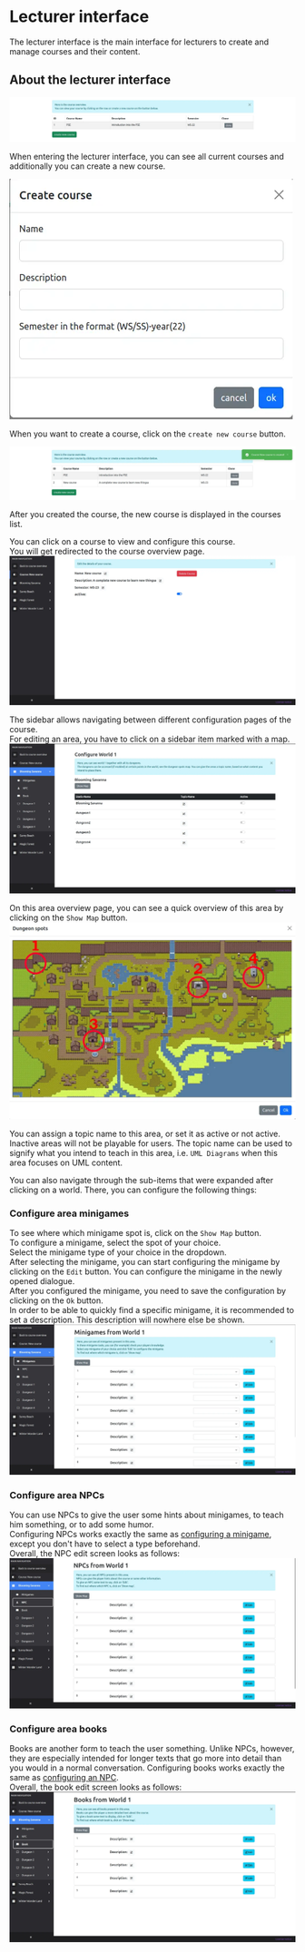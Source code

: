 # Lecturer interface

The lecturer interface is the main interface for lecturers to create and manage courses and their content.

## About the lecturer interface

![courses list](assets/courses-list.webp)

When entering the lecturer interface, you can see all current courses and additionally you can create a new course.

![create course](assets/create-course-modal.webp)

When you want to create a course, click on the `create new course` button.

![created course](assets/created-course.webp)

After you created the course, the new course is displayed in the courses list.

You can click on a course to view and configure this course.  
You will get redirected to the course overview page.
![course overview](assets/course-overview.webp)

The sidebar allows navigating between different configuration pages of the course.  
For editing an area, you have to click on a sidebar item marked with a map.
![world overview](assets/world-overview.webp)

On this area overview page, you can see a quick overview of this area by clicking on the `Show Map` button.
![world map](assets/world-map.webp)

You can assign a topic name to this area, or set it as active or not active.
Inactive areas will not be playable for users.
The topic name can be used to signify what you intend to teach in this area, i.e. `UML Diagrams` when this area focuses on UML content.

You can also navigate through the sub-items that were expanded after clicking on a world.
 There, you can configure the following things:

### Configure area minigames

To see where which minigame spot is, click on the `Show Map` button.  
To configure a minigame, select the spot of your choice.  
Select the minigame type of your choice in the dropdown.  
After selecting the minigame, you can start configuring the minigame by clicking on the `Edit` button. You can configure the minigame in the newly opened dialogue.  
After you configured the minigame, you need to save the configuration by clicking on the `Ok` button.  
In order to be able to quickly find a specific minigame, it is recommended to set a description. This description will nowhere else be shown.
![minigame view](assets/minigame-view.webp)

### Configure area NPCs

You can use NPCs to give the user some hints about minigames, to teach him something, or to add some humor.  
Configuring NPCs works exactly the same as [configuring a minigame](#configure-area-minigames), except you don't have to select a type beforehand.  
Overall, the NPC edit screen looks as follows:  
![npc view](assets/npc-view.webp)


### Configure area books

Books are another form to teach the user something.
Unlike NPCs, however, they are especially intended for longer texts that go more into detail than you would in a normal conversation.
Configuring books works exactly the same as [configuring an NPC](#configure-area-npcs).  
Overall, the book edit screen looks as follows:  
![book view](assets/book-view.webp)